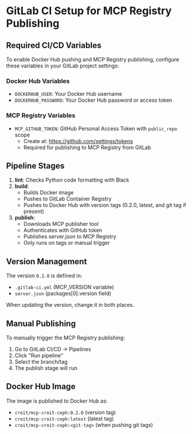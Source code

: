 # GitLab CI Setup for MCP Registry Publishing

## Required CI/CD Variables

To enable Docker Hub pushing and MCP Registry publishing, configure these variables in your GitLab project settings:

### Docker Hub Variables
- `DOCKERHUB_USER`: Your Docker Hub username
- `DOCKERHUB_PASSWORD`: Your Docker Hub password or access token

### MCP Registry Variables
- `MCP_GITHUB_TOKEN`: GitHub Personal Access Token with `public_repo` scope
  - Create at: https://github.com/settings/tokens
  - Required for publishing to MCP Registry from GitLab

## Pipeline Stages

1. **lint**: Checks Python code formatting with Black
2. **build**:
   - Builds Docker image
   - Pushes to GitLab Container Registry
   - Pushes to Docker Hub with version tags (0.2.0, latest, and git tag if present)
3. **publish**:
   - Downloads MCP publisher tool
   - Authenticates with GitHub token
   - Publishes server.json to MCP Registry
   - Only runs on tags or manual trigger

## Version Management

The version `0.2.0` is defined in:
- `.gitlab-ci.yml` (MCP_VERSION variable)
- `server.json` (packages[0].version field)

When updating the version, change it in both places.

## Manual Publishing

To manually trigger the MCP Registry publishing:
1. Go to GitLab CI/CD → Pipelines
2. Click "Run pipeline"
3. Select the branch/tag
4. The publish stage will run

## Docker Hub Image

The image is published to Docker Hub as:
- `croit/mcp-croit-ceph:0.2.0` (version tag)
- `croit/mcp-croit-ceph:latest` (latest tag)
- `croit/mcp-croit-ceph:<git-tag>` (when pushing git tags)
